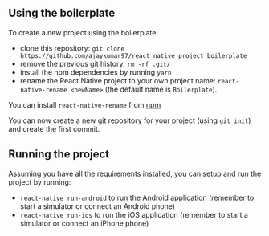 ## Using the boilerplate

To create a new project using the boilerplate:

- clone this repository: `git clone https://github.com/ajaykumar97/react_native_project_boilerplate`
- remove the previous git history: `rm -rf .git/`
- install the npm dependencies by running `yarn`
- rename the React Native project to your own project name: `react-native-rename <newName>` (the default name is `Boilerplate`).

You can install `react-native-rename` from [npm](https://www.npmjs.com/package/react-native-rename)

You can now create a new git repository for your project (using `git init`) and create the first commit.

## Running the project

Assuming you have all the requirements installed, you can setup and run the project by running:

- `react-native run-android` to run the Android application (remember to start a simulator or connect an Android phone)
- `react-native run-ios` to run the iOS application (remember to start a simulator or connect an iPhone phone)
